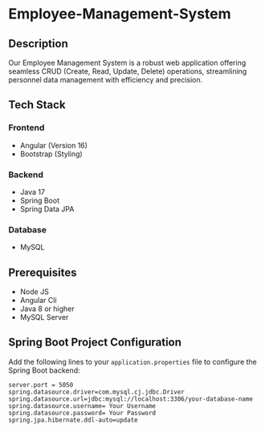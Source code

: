 # Employee-Management-System

## Description
Our Employee Management System is a robust web application offering seamless CRUD (Create, Read, Update, Delete) operations, streamlining personnel data management with efficiency and precision.

## Tech Stack

### Frontend
- Angular (Version 16)
- Bootstrap (Styling)
  
### Backend
- Java 17
- Spring Boot
- Spring Data JPA
### Database
- MySQL

## Prerequisites
- Node JS
- Angular Cli
- Java 8 or higher
- MySQL Server

## Spring Boot Project Configuration
Add the following lines to your `application.properties` file to configure the Spring Boot backend:
```base
server.port = 5050
spring.datasource.driver=com.mysql.cj.jdbc.Driver
spring.datasource.url=jdbc:mysql://localhost:3306/your-database-name
spring.datasource.username= Your Username
spring.datasource.password= Your Password
spring.jpa.hibernate.ddl-auto=update
